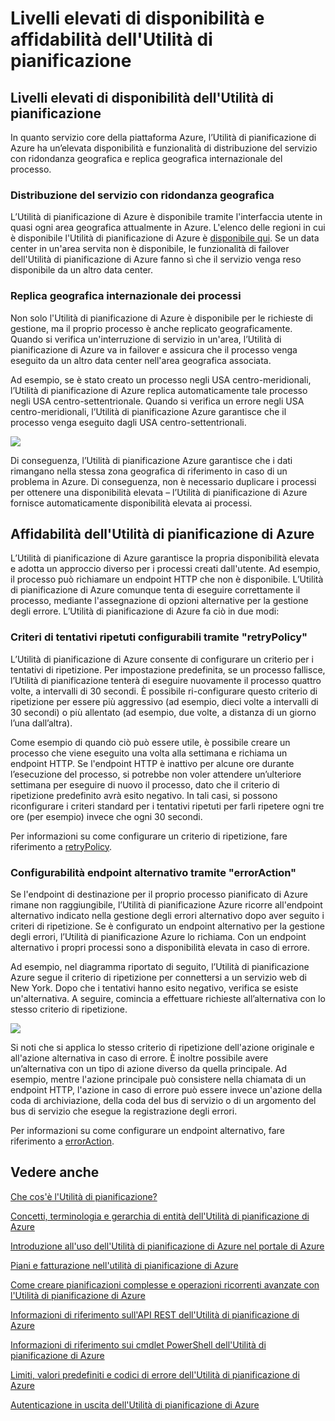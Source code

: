 <properties
 pageTitle="Livelli elevati di disponibilità e affidabilità dell'Utilità di pianificazione"
 description="Livelli elevati di disponibilità e affidabilità dell'Utilità di pianificazione"
 services="scheduler"
 documentationCenter=".NET"
 authors="krisragh"
 manager="dwrede"
 editor=""/>
<tags
 ms.service="scheduler"
 ms.workload="infrastructure-services"
 ms.tgt_pltfrm="na"
 ms.devlang="dotnet"
 ms.topic="article"
 ms.date="03/09/2016"
 ms.author="krisragh"/>


# Livelli elevati di disponibilità e affidabilità dell'Utilità di pianificazione

## Livelli elevati di disponibilità dell'Utilità di pianificazione

In quanto servizio core della piattaforma Azure, l’Utilità di pianificazione di Azure ha un’elevata disponibilità e funzionalità di distribuzione del servizio con ridondanza geografica e replica geografica internazionale del processo.

### Distribuzione del servizio con ridondanza geografica

L’Utilità di pianificazione di Azure è disponibile tramite l'interfaccia utente in quasi ogni area geografica attualmente in Azure. L'elenco delle regioni in cui è disponibile l'Utilità di pianificazione di Azure è [disponibile qui](https://azure.microsoft.com/regions/#services). Se un data center in un'area servita non è disponibile, le funzionalità di failover dell'Utilità di pianificazione di Azure fanno sì che il servizio venga reso disponibile da un altro data center.

### Replica geografica internazionale dei processi

Non solo l'Utilità di pianificazione di Azure è disponibile per le richieste di gestione, ma il proprio processo è anche replicato geograficamente. Quando si verifica un'interruzione di servizio in un'area, l’Utilità di pianificazione di Azure va in failover e assicura che il processo venga eseguito da un altro data center nell'area geografica associata.

Ad esempio, se è stato creato un processo negli USA centro-meridionali, l’Utilità di pianificazione di Azure replica automaticamente tale processo negli USA centro-settentrionale. Quando si verifica un errore negli USA centro-meridionali, l’Utilità di pianificazione Azure garantisce che il processo venga eseguito dagli USA centro-settentrionali.

![][1]

Di conseguenza, l’Utilità di pianificazione Azure garantisce che i dati rimangano nella stessa zona geografica di riferimento in caso di un problema in Azure. Di conseguenza, non è necessario duplicare i processi per ottenere una disponibilità elevata – l’Utilità di pianificazione di Azure fornisce automaticamente disponibilità elevata ai processi.

## Affidabilità dell'Utilità di pianificazione di Azure

L’Utilità di pianificazione di Azure garantisce la propria disponibilità elevata e adotta un approccio diverso per i processi creati dall'utente. Ad esempio, il processo può richiamare un endpoint HTTP che non è disponibile. L’Utilità di pianificazione di Azure comunque tenta di eseguire correttamente il processo, mediante l'assegnazione di opzioni alternative per la gestione degli errore. L’Utilità di pianificazione di Azure fa ciò in due modi:

### Criteri di tentativi ripetuti configurabili tramite "retryPolicy"

L’Utilità di pianificazione di Azure consente di configurare un criterio per i tentativi di ripetizione. Per impostazione predefinita, se un processo fallisce, l’Utilità di pianificazione tenterà di eseguire nuovamente il processo quattro volte, a intervalli di 30 secondi. È possibile ri-configurare questo criterio di ripetizione per essere più aggressivo (ad esempio, dieci volte a intervalli di 30 secondi) o più allentato (ad esempio, due volte, a distanza di un giorno l’una dall’altra).

Come esempio di quando ciò può essere utile, è possibile creare un processo che viene eseguito una volta alla settimana e richiama un endpoint HTTP. Se l'endpoint HTTP è inattivo per alcune ore durante l’esecuzione del processo, si potrebbe non voler attendere un’ulteriore settimana per eseguire di nuovo il processo, dato che il criterio di ripetizione predefinito avrà esito negativo. In tali casi, si possono riconfigurare i criteri standard per i tentativi ripetuti per farli ripetere ogni tre ore (per esempio) invece che ogni 30 secondi.

Per informazioni su come configurare un criterio di ripetizione, fare riferimento a [retryPolicy](scheduler-concepts-terms.md#retrypolicy).

### Configurabilità endpoint alternativo tramite "errorAction"

Se l'endpoint di destinazione per il proprio processo pianificato di Azure rimane non raggiungibile, l’Utilità di pianificazione Azure ricorre all'endpoint alternativo indicato nella gestione degli errori alternativo dopo aver seguito i criteri di ripetizione. Se è configurato un endpoint alternativo per la gestione degli errori, l’Utilità di pianificazione Azure lo richiama. Con un endpoint alternativo i propri processi sono a disponibilità elevata in caso di errore.

Ad esempio, nel diagramma riportato di seguito, l’Utilità di pianificazione Azure segue il criterio di ripetizione per connettersi a un servizio web di New York. Dopo che i tentativi hanno esito negativo, verifica se esiste un'alternativa. A seguire, comincia a effettuare richieste all’alternativa con lo stesso criterio di ripetizione.

![][2]

Si noti che si applica lo stesso criterio di ripetizione dell'azione originale e all'azione alternativa in caso di errore. È inoltre possibile avere un’alternativa con un tipo di azione diverso da quella principale. Ad esempio, mentre l'azione principale può consistere nella chiamata di un endpoint HTTP, l'azione in caso di errore può essere invece un'azione della coda di archiviazione, della coda del bus di servizio o di un argomento del bus di servizio che esegue la registrazione degli errori.

Per informazioni su come configurare un endpoint alternativo, fare riferimento a [errorAction](scheduler-concepts-terms.md#action-and-erroraction).

## Vedere anche

 [Che cos'è l'Utilità di pianificazione?](scheduler-intro.md)

 [Concetti, terminologia e gerarchia di entità dell'Utilità di pianificazione di Azure](scheduler-concepts-terms.md)

 [Introduzione all'uso dell'Utilità di pianificazione di Azure nel portale di Azure](scheduler-get-started-portal.md)

 [Piani e fatturazione nell'utilità di pianificazione di Azure](scheduler-plans-billing.md)

 [Come creare pianificazioni complesse e operazioni ricorrenti avanzate con l'Utilità di pianificazione di Azure](scheduler-advanced-complexity.md)

 [Informazioni di riferimento sull'API REST dell'Utilità di pianificazione di Azure](https://msdn.microsoft.com/library/mt629143)

 [Informazioni di riferimento sui cmdlet PowerShell dell'Utilità di pianificazione di Azure](scheduler-powershell-reference.md)

 [Limiti, valori predefiniti e codici di errore dell'Utilità di pianificazione di Azure](scheduler-limits-defaults-errors.md)

 [Autenticazione in uscita dell'Utilità di pianificazione di Azure](scheduler-outbound-authentication.md)


[1]: ./media/scheduler-high-availability-reliability/scheduler-high-availability-reliability-image1.png

[2]: ./media/scheduler-high-availability-reliability/scheduler-high-availability-reliability-image2.png

<!---HONumber=AcomDC_0420_2016-->